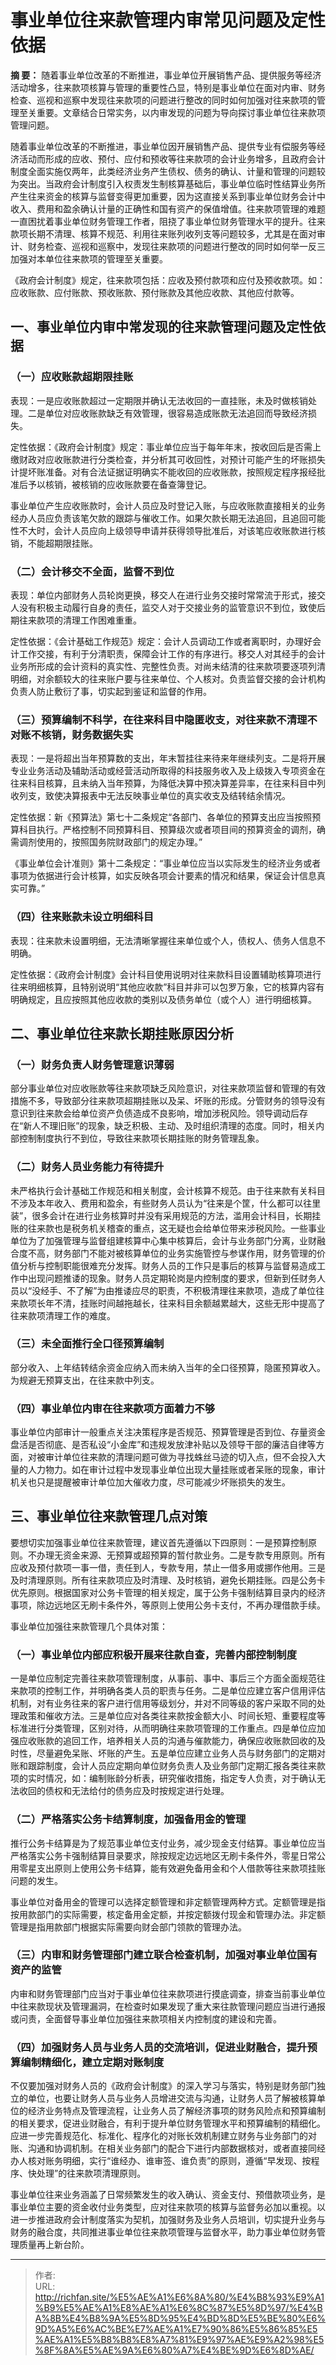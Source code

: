 # 事业单位往来款管理内审常见问题及定性依据

**摘 要：** 随着事业单位改革的不断推进，事业单位开展销售产品、提供服务等经济活动增多，往来款项核算与管理的重要性凸显，特别是事业单位在面对内审、财务检查、巡视和巡察中发现往来款项的问题进行整改的同时如何加强对往来款项的管理至关重要。文章结合日常实务，以内审发现的问题为导向探讨事业单位往来款项管理问题。

随着事业单位改革的不断推进，事业单位因开展销售产品、提供专业有偿服务等经济活动而形成的应收、预付、应付和预收等往来款项的会计业务增多，且政府会计制度全面实施仅两年，此类经济业务产生债权、债务的确认、计量和管理的问题较为突出。当政府会计制度引入权责发生制核算基础后，事业单位临时性结算业务所产生往来资金的核算与监督变得更加重要，因为这直接关系到事业单位财务会计中收入、费用和盈余确认计量的正确性和国有资产的保值增值。往来款项管理的难题一直困扰着事业单位财务管理工作者，阻挠了事业单位财务管理水平的提升。往来款项长期不清理、核算不规范、利用往来账列收列支等问题较多，尤其是在面对审计、财务检查、巡视和巡察中，发现往来款项的问题进行整改的同时如何举一反三加强对本单位往来款项的管理至关重要。

《政府会计制度》规定，往来款项包括：应收及预付款项和应付及预收款项。如：应收账款、应付账款、预收账款、预付账款及其他应收款、其他应付款等。

## 一、事业单位内审中常发现的往来款管理问题及定性依据

### （一）应收账款超期限挂账

表现：一是应收账款超过一定期限并确认无法收回的一直挂账，未及时做核销处理。二是单位对应收账款缺乏有效管理，很容易造成账款无法追回而导致经济损失。

定性依据：《政府会计制度》规定：事业单位应当于每年年末，按收回后是否需上缴财政对应收账款进行分类检查，并分析其可收回性，对预计可能产生的坏账损失计提坏账准备。对有合法证据证明确实不能收回的应收账款，按照规定程序报经批准后予以核销，被核销的应收账款要在备查簿登记。

事业单位产生应收账款时，会计人员应及时登记入账，与应收账款直接相关的业务经办人员应负责该笔欠款的跟踪与催收工作。如果欠款长期无法追回，且追回可能性不大时，会计人员应向上级领导申请并获得领导批准后，对该笔应收账款进行核销，不能超期限挂账。

### （二）会计移交不全面，监督不到位

表现：单位内部财务人员轮岗更换，移交人在进行业务交接时常常流于形式，接交人没有积极主动履行自身的责任，监交人对于交接业务的监管意识不到位，致使后期往来款项的清理工作困难重重。

定性依据：《会计基础工作规范》规定：会计人员调动工作或者离职时，办理好会计工作交接，有利于分清职责，保障会计工作的有序进行。移交人对其经手的会计业务所形成的会计资料的真实性、完整性负责。对尚未结清的往来款项要逐项列清明细，对余额较大的往来账户要与往来单位、个人核对。负责监督交接的会计机构负责人防止敷衍了事，切实起到鉴证和监督的作用。

### （三）预算编制不科学，在往来科目中隐匿收支，对往来款不清理不对账不核销，财务数据失实

表现：一是将超出当年预算数的支出，年末暂挂往来待来年继续列支。二是将开展专业业务活动及辅助活动或经营活动所取得的科技服务收入及上级拨入专项资金在往来科目核算，且未纳入当年预算，为降低决算中预决算差异率，在往来科目中列收列支，致使决算报表中无法反映事业单位的真实收支及结转结余情况。

定性依据：新《预算法》第七十二条规定“各部门、各单位的预算支出应当按照预算科目执行。严格控制不同预算科目、预算级次或者项目间的预算资金的调剂，确需调剂使用的，按照国务院财政部门的规定办理。”

《事业单位会计准则》第十二条规定：“事业单位应当以实际发生的经济业务或者事项为依据进行会计核算，如实反映各项会计要素的情况和结果，保证会计信息真实可靠。”

### （四）往来账款未设立明细科目

表现：往来款未设置明细，无法清晰掌握往来单位或个人，债权人、债务人信息不明确。

定性依据：《政府会计制度》会计科目使用说明对往来款科目设置辅助核算项进行往来明细核算，且特别说明“其他应收款”科目并非可以包罗万象，它的核算内容有明确规定，且应按照其他应收款的类别以及债务单位（或个人）进行明细核算。


## 二、事业单位往来款长期挂账原因分析

### （一）财务负责人财务管理意识薄弱

部分事业单位对应收账款等往来款项缺乏风险意识，对往来款项监督和管理的有效措施不多，导致部分往来款项超期挂账以及呆、坏账的形成。分管财务的领导没有意识到往来款会给单位资产负债造成不良影响，增加涉税风险。领导调动后存在“新人不理旧账”的现象，缺乏积极、主动、及时组织清理的态度。同时，相关内部控制制度执行不到位，导致往来款项长期挂账的財务管理乱象。

### （二）财务人员业务能力有待提升

未严格执行会计基础工作规范和相关制度，会计核算不规范。由于往来款有关科目不涉及本年收入、费用和盈余，有些财务人员认为“往来是个筐，什么都可以往里装”，很多会计在进行业务核算时并没有采用规范的方法，滥用会计科目，长期挂账的往来款也是税务机关稽查的重点，这无疑也会给单位带来涉税风险。一些事业单位为了加强管理与监督组建核算中心集中核算后，会计与业务部门分离，业财融合度不高，财务部门不能对被核算单位的业务实施管控与参谋作用，财务管理的价值分析与控制职能很难充分发挥。财务人员的工作只是事后的核算与监督易造成工作中出现问题推诿的现象。财务人员定期轮岗是内控制度的要求，但新到任财务人员以“没经手、不了解”为由推诿应尽的职责，不积极清理往来款项，造成了单位往来款项长年不清，挂账时间越拖越长，往来科目余额越累越大，这些无形中提高了往来款项清理工作的难度。

### （三）未全面推行全口径预算编制

部分收入、上年结转结余资金应纳入而未纳入当年的全口径预算，隐匿预算收入。为规避无预算支出，在往来款中列支。

### （四）事业单位内审在往来款项方面着力不够

事业单位内部审计一般重点关注决策程序是否规范、预算管理是否到位、存量资金盘活是否彻底、是否私设“小金库”和违规发放津补贴以及领导干部的廉洁自律等方面，对被审计单位往来款的清理问题可做为寻找蛛丝马迹的切入点，但不会投入大量的人力物力。如在审计过程中发现事业单位出现大量挂账或者呆账的现象，审计机关也只是提醒被审计单位加大催收力度，尽可能减少坏账损失的发生。

## 三、事业单位往来款管理几点对策

要想切实加强事业单位往来款管理，建议首先遵循以下四原则：一是预算控制原则。不办理无资金来源、无预算或超预算的暂付款业务。二是专款专用原则。所有应收及预付款项一事一借，责任到人，专款专用，禁止一借多用或挪作他用。三是及时清理原则。所有往来款项应及时清理、及时核销，避免长期挂账。四是公务卡优先原则。根据国家对公务卡管理的相关规定，属于公务卡强制结算目录内的经济事项，除边远地区无刷卡条件外，等原则上使用公务卡支付，不再办理借款手续。

事业单位加强往来款管理几个具体对策：

### （一）事业单位内部应积极开展来往款自查，完善内部控制制度

一是单位应制定完善往来款项管理制度，从事前、事中、事后三个方面全面规范往来款项的控制工作，并明确各类人员的职责与任务。二是单位应建立客户信用评估机制，对有业务往来的客户进行信用等级划分，并对不同等级的客户采取不同的处理政策和催收方法。三是单位应对各类往来款按金额大小、时间长短、重要程度等标准进行分类管理，区别对待，从而明确往来款项管理的工作重点。四是单位应加强应收账款的追回工作，培养相关人员的沟通与催款能力，确保应收账款回收的及时性，尽量避免呆账、坏账的产生。五是单位应建立业务人员与财务部门的定期对账和跟踪制度，会计人员应定期向单位财务负责人及业务部门定期汇报各类往来款项的实时情况，如：编制账龄分析表，研究催收措施，指定专人负责，对于确认无法收回的债权和无法给付的债务应及时按规定进行处理。

### （二）严格落实公务卡结算制度，加强备用金的管理

推行公务卡结算是为了规范事业单位支付业务，减少现金支付结算。事业单位应当严格落实公务卡强制结算目录要求，除按规定边远地区无刷卡条件外，零星日常公用零星支出原则上使用公务卡结算，能有效避免备用金和个人借款等往来款项挂账问题的发生。

事业单位对备用金的管理可以选择定额管理和非定额管理两种方式。定额管理是指按用款部门的实际需要，核定备用金定额，并按定额拨付现金和管理办法。非定额管理是指用款部门根据实际需要向财会部门领款的管理办法。

### （三）内审和财务管理部门建立联合检查机制，加强对事业单位国有资产的监管

内审和财务管理部门应当对于事业单位往来款项进行摸底调查，排查当前事业单位中往来款现状及管理漏洞，在检查时如果发现了重大来往款管理问题应当进行通报或问责，全面督导事业单位加强往来款项相关内控制度的建设和完善。

### （四）加强财务人员与业务人员的交流培训，促进业财融合，提升预算编制精细化，建立定期对账制度

不仅要加强对财务人员的《政府会计制度》的深入学习与落实，特别是财务部门独立的单位，也要让财务人员与业务人员增进交流与沟通，让财务人员了解被核算单位的经济业务特点及管理流程，让业务人员了解经济事项的财务风险点和预算编制的相关要求，促进业财融合，有利于提升单位财务管理水平和预算编制的精细化。应进一步完善规范化、标准化、程序化的对账长效机制建立财务与业务部门的对账、沟通和协调机制。在相关业务部门的配合下进行内部数据核对，或者直接同经办人核对账务明细，实行“谁经办、谁审签、谁负责”的原则，遵循“早发现、按程序、快处理”的往来款项清理原则。

事业单位往来业务涵盖了日常频繁发生的收入确认、资金支付、预借款项业务，是事业单位主要的资金收付业务类型，应对往来款项的核算与监督务必加以重视。以进一步推进政府会计制度落实为契机，加强财务及业务人员培训，切实提升业务与财务的融合度，共同推进事业单位往来款项管理与监督水平，助力事业单位财务管理质量再上新台阶。

---

> 作者:   
> URL: http://richfan.site/%E5%AE%A1%E6%8A%80/%E4%B8%93%E9%A1%B9%E5%AE%A1%E8%AE%A1%E6%8C%87%E5%8D%97/%E4%BA%8B%E4%B8%9A%E5%8D%95%E4%BD%8D%E5%BE%80%E6%9D%A5%E6%AC%BE%E7%AE%A1%E7%90%86%E5%86%85%E5%AE%A1%E5%B8%B8%E8%A7%81%E9%97%AE%E9%A2%98%E5%8F%8A%E5%AE%9A%E6%80%A7%E4%BE%9D%E6%8D%AE/  

